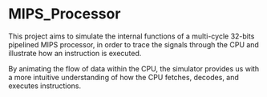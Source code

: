 # MIPS_Processor

This project aims to simulate the internal functions of a multi-cycle 32-bits pipelined MIPS processor, in order to trace the signals through the CPU and illustrate how an instruction is executed.

By animating the flow of data within the CPU, the simulator provides us with a more intuitive understanding of how the CPU fetches, decodes, and executes instructions.
